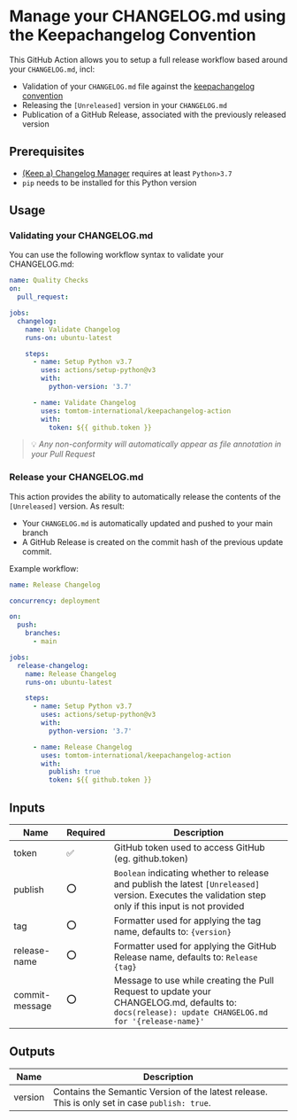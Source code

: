 <!--
Copyright (C) 2020-2022, TomTom (http://tomtom.com).

Licensed under the Apache License, Version 2.0 (the "License");
you may not use this file except in compliance with the License.
You may obtain a copy of the License at

   http://www.apache.org/licenses/LICENSE-2.0

Unless required by applicable law or agreed to in writing, software
distributed under the License is distributed on an "AS IS" BASIS,
WITHOUT WARRANTIES OR CONDITIONS OF ANY KIND, either express or implied.
See the License for the specific language governing permissions and
limitations under the License.
-->

# Manage your CHANGELOG.md using the Keepachangelog Convention

This GitHub Action allows you to setup a full release workflow based around your `CHANGELOG.md`, incl:

- Validation of your `CHANGELOG.md` file against the [keepachangelog convention]
- Releasing the `[Unreleased]` version in your `CHANGELOG.md`
- Publication of a GitHub Release, associated with the previously released version

## Prerequisites

* [(Keep a) Changelog Manager] requires at least `Python>3.7`
* `pip` needs to be installed for this Python version 

## Usage

### Validating your CHANGELOG.md

You can use the following workflow syntax to validate your CHANGELOG.md:

```yml
name: Quality Checks
on:
  pull_request:

jobs:
  changelog:
    name: Validate Changelog
    runs-on: ubuntu-latest

    steps:
      - name: Setup Python v3.7
        uses: actions/setup-python@v3
        with:
          python-version: '3.7'

      - name: Validate Changelog
        uses: tomtom-international/keepachangelog-action
        with:
          token: ${{ github.token }}
```

> :bulb: *Any non-conformity will automatically appear as file annotation in your Pull Request*


### Release your CHANGELOG.md

This action provides the ability to automatically release the contents of the `[Unreleased]` version.
As result:
- Your `CHANGELOG.md` is automatically updated and pushed to your main branch
- A GitHub Release is created on the commit hash of the previous update commit.

Example workflow:

```yml
name: Release Changelog

concurrency: deployment

on:
  push:
    branches:
      - main

jobs:
  release-changelog:
    name: Release Changelog
    runs-on: ubuntu-latest

    steps:
      - name: Setup Python v3.7
        uses: actions/setup-python@v3
        with:
          python-version: '3.7'

      - name: Release Changelog
        uses: tomtom-international/keepachangelog-action
        with:
          publish: true
          token: ${{ github.token }}
```

## Inputs

| Name | Required | Description |
| --- | --- | --- |
| token | :white_check_mark: | GitHub token used to access GitHub (eg. github.token) |
| publish | :o: | `Boolean` indicating whether to release and publish the latest `[Unreleased]` version. Executes the validation step only if this input is not provided |
| tag | :o: | Formatter used for applying the tag name, defaults to: `{version}`
| release-name | :o: | Formatter used for applying the GitHub Release name, defaults to: `Release {tag}`
| commit-message | :o: | Message to use while creating the Pull Request to update your CHANGELOG.md, defaults to: `docs(release): update CHANGELOG.md for '{release-name}'`

## Outputs

| Name | Description |
| --- | --- |
| version | Contains the Semantic Version of the latest release. This is only set in case `publish: true`. |


[keepachangelog convention]: http://keepachangelog.com/
[(Keep a) Changelog Manager]: https://pypi.org/project/keepachangelog-manager/
